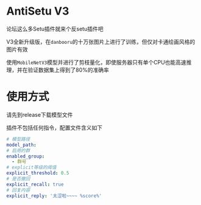 # AntiSetu V3

论坛这么多Setu插件就来个反setu插件吧

V3全新升级版，在`danbooru`的十万张图片上进行了训练，但仅对卡通绘画风格的图片有效

使用`MobileNetV3`模型并进行了剪枝量化，即使服务器只有单个CPU也能高速推理，并在验证数据集上得到了80%的准确率

# 使用方式

请先到release下载模型文件

插件不包括任何指令，配置文件含义如下

```yml
# 模型路径
model_path: 
# 启用的群
enabled_group: 
  - 群号
# explicit等级的阈值
explicit_threshold: 0.5
# 是否撤回
explicit_recall: true
# 回复内容
explicit_reply: '太涩啦~~~~ %score%'
```

